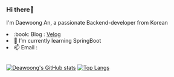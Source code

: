 ### Hi there👋
I'm Daewoong An, a passionate Backend-developer from Korean

<ui>
  <li>:book: Blog : <a href="https://velog.io/@dkseodnd1201">Velog</a></li>
  <li>🌱 I’m currently learning SpringBoot</li>
  <li>📫 Email : <dkseodnd1201@gmail.com></dkseodnd1201@gmail.com></li>
</ui>
<br>

[![Deawoong's GitHub stats](https://github-readme-stats.vercel.app/api?username=dkseodnd1201)](https://github.com/anuraghazra/github-readme-stats)
[![Top Langs](https://github-readme-stats.vercel.app/api/top-langs/?username=dkseodnd1201&layout=compact)](https://github.com/anuraghazra/github-readme-stats)
